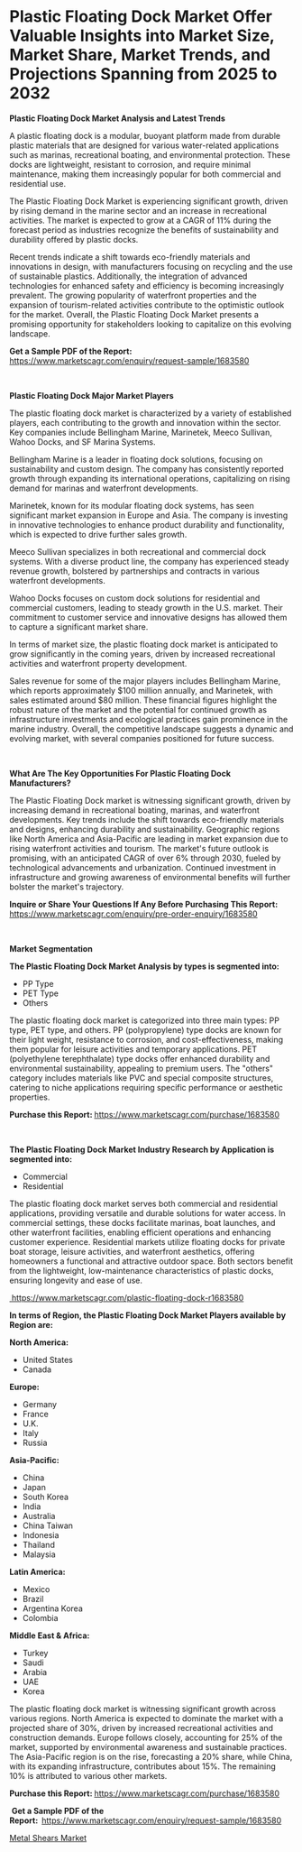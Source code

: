 <p><h1>Plastic Floating Dock Market Offer Valuable Insights into Market Size, Market Share, Market Trends, and Projections Spanning from 2025 to 2032</h1></p><p><strong>Plastic Floating Dock Market Analysis and Latest Trends</strong></p>
<p><p>A plastic floating dock is a modular, buoyant platform made from durable plastic materials that are designed for various water-related applications such as marinas, recreational boating, and environmental protection. These docks are lightweight, resistant to corrosion, and require minimal maintenance, making them increasingly popular for both commercial and residential use.</p><p>The Plastic Floating Dock Market is experiencing significant growth, driven by rising demand in the marine sector and an increase in recreational activities. The market is expected to grow at a CAGR of 11% during the forecast period as industries recognize the benefits of sustainability and durability offered by plastic docks.</p><p>Recent trends indicate a shift towards eco-friendly materials and innovations in design, with manufacturers focusing on recycling and the use of sustainable plastics. Additionally, the integration of advanced technologies for enhanced safety and efficiency is becoming increasingly prevalent. The growing popularity of waterfront properties and the expansion of tourism-related activities contribute to the optimistic outlook for the market. Overall, the Plastic Floating Dock Market presents a promising opportunity for stakeholders looking to capitalize on this evolving landscape.</p></p>
<p><strong>Get a Sample PDF of the Report:&nbsp;</strong> <a href="https://www.marketscagr.com/enquiry/request-sample/1683580?utm_campaign=2235&utm_medium=2&utm_source=Github&utm_content=ia&utm_term=19022025&utm_id=plastic-floating-dock">https://www.marketscagr.com/enquiry/request-sample/1683580</a></p>
<p>&nbsp;</p>
<p><strong>Plastic Floating Dock Major Market Players</strong></p>
<p><p>The plastic floating dock market is characterized by a variety of established players, each contributing to the growth and innovation within the sector. Key companies include Bellingham Marine, Marinetek, Meeco Sullivan, Wahoo Docks, and SF Marina Systems.</p><p>Bellingham Marine is a leader in floating dock solutions, focusing on sustainability and custom design. The company has consistently reported growth through expanding its international operations, capitalizing on rising demand for marinas and waterfront developments.</p><p>Marinetek, known for its modular floating dock systems, has seen significant market expansion in Europe and Asia. The company is investing in innovative technologies to enhance product durability and functionality, which is expected to drive further sales growth.</p><p>Meeco Sullivan specializes in both recreational and commercial dock systems. With a diverse product line, the company has experienced steady revenue growth, bolstered by partnerships and contracts in various waterfront developments. </p><p>Wahoo Docks focuses on custom dock solutions for residential and commercial customers, leading to steady growth in the U.S. market. Their commitment to customer service and innovative designs has allowed them to capture a significant market share.</p><p>In terms of market size, the plastic floating dock market is anticipated to grow significantly in the coming years, driven by increased recreational activities and waterfront property development. </p><p>Sales revenue for some of the major players includes Bellingham Marine, which reports approximately $100 million annually, and Marinetek, with sales estimated around $80 million. These financial figures highlight the robust nature of the market and the potential for continued growth as infrastructure investments and ecological practices gain prominence in the marine industry. Overall, the competitive landscape suggests a dynamic and evolving market, with several companies positioned for future success.</p></p>
<p>&nbsp;</p>
<p><strong>What Are The Key Opportunities For Plastic Floating Dock Manufacturers?</strong></p>
<p><p>The Plastic Floating Dock market is witnessing significant growth, driven by increasing demand in recreational boating, marinas, and waterfront developments. Key trends include the shift towards eco-friendly materials and designs, enhancing durability and sustainability. Geographic regions like North America and Asia-Pacific are leading in market expansion due to rising waterfront activities and tourism. The market's future outlook is promising, with an anticipated CAGR of over 6% through 2030, fueled by technological advancements and urbanization. Continued investment in infrastructure and growing awareness of environmental benefits will further bolster the market's trajectory.</p></p>
<p><strong>Inquire or Share Your Questions If Any Before Purchasing This Report:</strong> <a href="https://www.marketscagr.com/enquiry/pre-order-enquiry/1683580?utm_campaign=2235&utm_medium=2&utm_source=Github&utm_content=ia&utm_term=19022025&utm_id=plastic-floating-dock">https://www.marketscagr.com/enquiry/pre-order-enquiry/1683580</a></p>
<p>&nbsp;</p>
<p><strong>Market Segmentation</strong></p>
<p><strong>The Plastic Floating Dock Market Analysis by types is segmented into:</strong></p>
<p><ul><li>PP Type</li><li>PET Type</li><li>Others</li></ul></p>
<p><p>The plastic floating dock market is categorized into three main types: PP type, PET type, and others. PP (polypropylene) type docks are known for their light weight, resistance to corrosion, and cost-effectiveness, making them popular for leisure activities and temporary applications. PET (polyethylene terephthalate) type docks offer enhanced durability and environmental sustainability, appealing to premium users. The "others" category includes materials like PVC and special composite structures, catering to niche applications requiring specific performance or aesthetic properties.</p></p>
<p><strong>Purchase this Report:&nbsp;</strong><a href="https://www.marketscagr.com/purchase/1683580?utm_campaign=2235&utm_medium=2&utm_source=Github&utm_content=ia&utm_term=19022025&utm_id=plastic-floating-dock">https://www.marketscagr.com/purchase/1683580</a></p>
<p>&nbsp;</p>
<p><strong>The Plastic Floating Dock Market Industry Research by Application is segmented into:</strong></p>
<p><ul><li>Commercial</li><li>Residential</li></ul></p>
<p><p>The plastic floating dock market serves both commercial and residential applications, providing versatile and durable solutions for water access. In commercial settings, these docks facilitate marinas, boat launches, and other waterfront facilities, enabling efficient operations and enhancing customer experience. Residential markets utilize floating docks for private boat storage, leisure activities, and waterfront aesthetics, offering homeowners a functional and attractive outdoor space. Both sectors benefit from the lightweight, low-maintenance characteristics of plastic docks, ensuring longevity and ease of use.</p></p>
<p><a href="https://www.marketscagr.com/plastic-floating-dock-r1683580?utm_campaign=2235&utm_medium=2&utm_source=Github&utm_content=ia&utm_term=19022025&utm_id=plastic-floating-dock">&nbsp;https://www.marketscagr.com/plastic-floating-dock-r1683580</a></p>
<p><strong>In terms of Region, the Plastic Floating Dock Market Players available by Region are:</strong></p>
<p>
    <p> <strong> North America: </strong>
        <ul>
            <li>United States</li>
            <li>Canada</li>
        </ul>
        </p> 
    <p> <strong> Europe: </strong>
        <ul>
            <li>Germany</li>
            <li>France</li>
            <li>U.K.</li>
            <li>Italy</li>
            <li>Russia</li>
        </ul>
        </p> 
    <p> <strong> Asia-Pacific: </strong>
        <ul>
            <li>China</li>
            <li>Japan</li>
            <li>South Korea</li>
            <li>India</li>
            <li>Australia</li>
            <li>China Taiwan</li>
            <li>Indonesia</li>
            <li>Thailand</li>
            <li>Malaysia</li>
        </ul>
        </p> 
    <p> <strong> Latin America: </strong>
        <ul>
            <li>Mexico</li>
            <li>Brazil</li>
            <li>Argentina Korea</li>
            <li>Colombia</li>
        </ul>
        </p> 
    <p> <strong> Middle East & Africa: </strong>
        <ul>
            <li>Turkey</li>
            <li>Saudi</li>
            <li>Arabia</li>
            <li>UAE</li>
            <li>Korea</li>
        </ul>
    </p>
    </p>
<p><p>The plastic floating dock market is witnessing significant growth across various regions. North America is expected to dominate the market with a projected share of 30%, driven by increased recreational activities and construction demands. Europe follows closely, accounting for 25% of the market, supported by environmental awareness and sustainable practices. The Asia-Pacific region is on the rise, forecasting a 20% share, while China, with its expanding infrastructure, contributes about 15%. The remaining 10% is attributed to various other markets.</p></p>
<p><strong>Purchase this Report: </strong><a href="https://www.marketscagr.com/purchase/1683580?utm_campaign=2235&utm_medium=2&utm_source=Github&utm_content=ia&utm_term=19022025&utm_id=plastic-floating-dock">https://www.marketscagr.com/purchase/1683580</a></p>
<p>&nbsp;<strong>Get a Sample PDF of the Report:&nbsp;&nbsp;</strong><a href="https://www.marketscagr.com/enquiry/request-sample/1683580?utm_campaign=2235&utm_medium=2&utm_source=Github&utm_content=ia&utm_term=19022025&utm_id=plastic-floating-dock">https://www.marketscagr.com/enquiry/request-sample/1683580</a></p>
<p><strong></strong></p>
<p><p><a href="https://github.com/ilonaenterline65/Market-Research-Report-List-1/blob/main/metal-shears-market.md?utm_campaign=2235&utm_medium=2&utm_source=Github&utm_content=ia&utm_term=19022025&utm_id=plastic-floating-dock">Metal Shears Market</a></p></p>